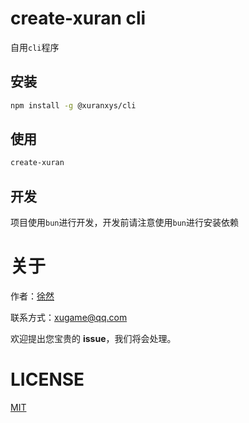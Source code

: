 # create-xuran cli

自用`cli`程序

## 安装

```bash
npm install -g @xuranxys/cli
```

## 使用

```bash
create-xuran
```

## 开发

项目使用`bun`进行开发，开发前请注意使用`bun`进行安装依赖

# 关于

作者：[徐然](https://github.com/xiaoxustudio)

联系方式：[xugame@qq.com](emailto://xugame@qq.com)

欢迎提出您宝贵的 **issue**，我们将会处理。

# LICENSE

[MIT](./LICENSE)
